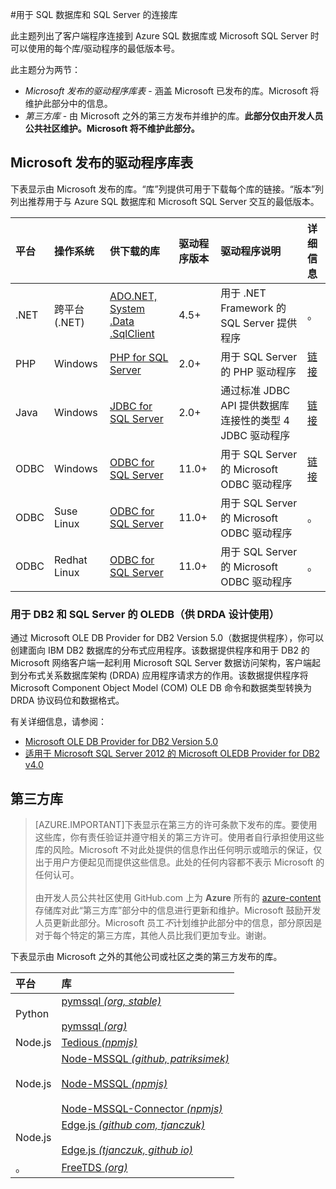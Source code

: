 <properties
	pageTitle="用于 SQL 数据库和 SQL Server 的连接库"
	description="列出每个客户端程序可以用来连接到 Azure SQL 数据库或 Microsoft SQL Server 的驱动程序的最低版本号。提供一个链接，通过它可查看由社区而不是 Microsoft 发布的驱动程序的版本信息。"
	services="sql-database"
	documentationCenter=""
	authors="MightyPen"
	manager="jeffreyg"
	editor=""/>


<tags 
	ms.service="sql-database"
	ms.date="04/13/2015"
	wacn.date="08/29/2015"/>


#用于 SQL 数据库和 SQL Server 的连接库


此主题列出了客户端程序连接到 Azure SQL 数据库或 Microsoft SQL Server 时可以使用的每个库/驱动程序的最低版本号。


此主题分为两节：


- *Microsoft 发布的驱动程序库表* - 涵盖 Microsoft 已发布的库。Microsoft 将维护此部分中的信息。
- *第三方库* - 由 Microsoft 之外的第三方发布并维护的库。**此部分仅由开发人员公共社区维护。Microsoft 将不维护此部分。**


## Microsoft 发布的驱动程序库表


下表显示由 Microsoft 发布的库。“库”列提供可用于下载每个库的链接。“版本”列列出推荐用于与 Azure SQL 数据库和 Microsoft SQL Server 交互的最低版本。


| 平台 | 操作系统 | 供下载的库<br/> | 驱动程序版本<br/> | 驱动程序说明<br/> | 详细信息<br/> |
| :--- | :--- | :--- | :--- | :--- | :-- |
| .NET | 跨平台 (.NET) | [ADO.NET, System .Data .SqlClient](http://www.microsoft.com/zh-cn/download/details.aspx?id=30653) | 4\.5+ | 用于 .NET Framework 的 SQL Server 提供程序 | 。 |
| PHP | Windows | [PHP for SQL Server](http://www.microsoft.com/zh-cn/download/details.aspx?id=20098) | 2\.0+ | 用于 SQL Server 的 PHP 驱动程序 | [链接](http://msdn.microsoft.com/zh-cn/library/dn865013.aspx) |
| Java | Windows | [JDBC for SQL Server](https://www.microsoft.com/zh-cn/download/details.aspx?id=11774) | 2\.0+ | 通过标准 JDBC API 提供数据库连接性的类型 4 JDBC 驱动程序 | [链接](http://msdn.microsoft.com/zh-cn/library/dn425070.aspx) |
| ODBC | Windows | [ODBC for SQL Server](http://www.microsoft.com/zh-cn/download/details.aspx?id=36434) | 11\.0+ | 用于 SQL Server 的 Microsoft ODBC 驱动程序 | [链接](http://msdn.microsoft.com/zh-cn/library/jj730308.aspx) |
| ODBC | Suse Linux | [ODBC for SQL Server](http://www.microsoft.com/zh-cn/download/details.aspx?id=34687) | 11\.0+ | 用于 SQL Server 的 Microsoft ODBC 驱动程序 | 。 |
| ODBC | Redhat Linux | [ODBC for SQL Server](http://www.microsoft.com/zh-cn/download/details.aspx?id=34687) | 11\.0+ | 用于 SQL Server 的 Microsoft ODBC 驱动程序 | 。 |


### 用于 DB2 和 SQL Server 的 OLEDB（供 DRDA 设计使用）


通过 Microsoft OLE DB Provider for DB2 Version 5.0（数据提供程序），你可以创建面向 IBM DB2 数据库的分布式应用程序。该数据提供程序和用于 DB2 的 Microsoft 网络客户端一起利用 Microsoft SQL Server 数据访问架构，客户端起到分布式关系数据库架构 (DRDA) 应用程序请求方的作用。该数据提供程序将 Microsoft Component Object Model (COM) OLE DB 命令和数据类型转换为 DRDA 协议码位和数据格式。


有关详细信息，请参阅：


- [Microsoft OLE DB Provider for DB2 Version 5.0](http://msdn.microsoft.com/zh-cn/library/dn745875.aspx)
- [适用于 Microsoft SQL Server 2012 的 Microsoft OLEDB Provider for DB2 v4.0](http://www.microsoft.com/zh-cn/download/details.aspx?id=29100)


## 第三方库


> [AZURE.IMPORTANT]下表显示在第三方的许可条款下发布的库。要使用这些库，你有责任验证并遵守相关的第三方许可。使用者自行承担使用这些库的风险。Microsoft 不对此处提供的信息作出任何明示或暗示的保证，仅出于用户方便起见而提供这些信息。此处的任何内容都不表示 Microsoft 的任何认可。<br/><br/>由开发人员公共社区使用 GitHub.com 上为 **Azure** 所有的 [azure-content](http://github.com/Azure/azure-content/) 存储库对此“第三方库”部分中的信息进行更新和维护。Microsoft 鼓励开发人员更新此部分。Microsoft 员工*不*计划维护此部分中的信息，部分原因是对于每个特定的第三方库，其他人员比我们更加专业。谢谢。

下表显示由 Microsoft 之外的其他公司或社区之类的第三方发布的库。


| 平台 | 库 |
| :-- | :-- |
| Python | [pymssql *(org, stable)*](http://pymssql.org/en/stable/)<br/><br/>[pymssql *(org)*](http://pymssql.org/) |
| Node.js | [Tedious *(npmjs)*](http://www.npmjs.com/package/tedious) |
| Node.js | [Node-MSSQL *(github, patriksimek)*](https://github.com/patriksimek/node-mssql)<br/><br/>[Node-MSSQL *(npmjs)*](https://www.npmjs.com/package/node-mssql)<br/><br/>[Node-MSSQL-Connector *(npmjs)*](https://www.npmjs.com/package/node-mssql-connector) |
| Node.js | [Edge.js *(github com, tjanczuk)*](https://github.com/tjanczuk/edge)<br/><br/>[Edge.js *(tjanczuk, github io)*](http://tjanczuk.github.io/edge/) |
| 。 | [FreeTDS *(org)*](http://www.freetds.org/) |


<!--
https://zh.wikipedia.org/wiki/Draft:Microsoft_SQL_Server_Libraries/Drivers
-->

<!---HONumber=67-->
